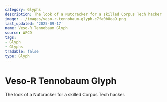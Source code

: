 ```yaml
---
category: Glyphs
description: The look of a Nutcracker for a skilled Corpus Tech hacker.
image: ../images/veso-r-tennobaum-glyph-c7fa0b8ea9.png
last_updated: '2025-09-17'
name: Veso-R Tennobaum Glyph
source: WFCD
tags:
- Glyph
- Glyphs
tradable: false
type: Glyph
---
```


# Veso-R Tennobaum Glyph

The look of a Nutcracker for a skilled Corpus Tech hacker.

